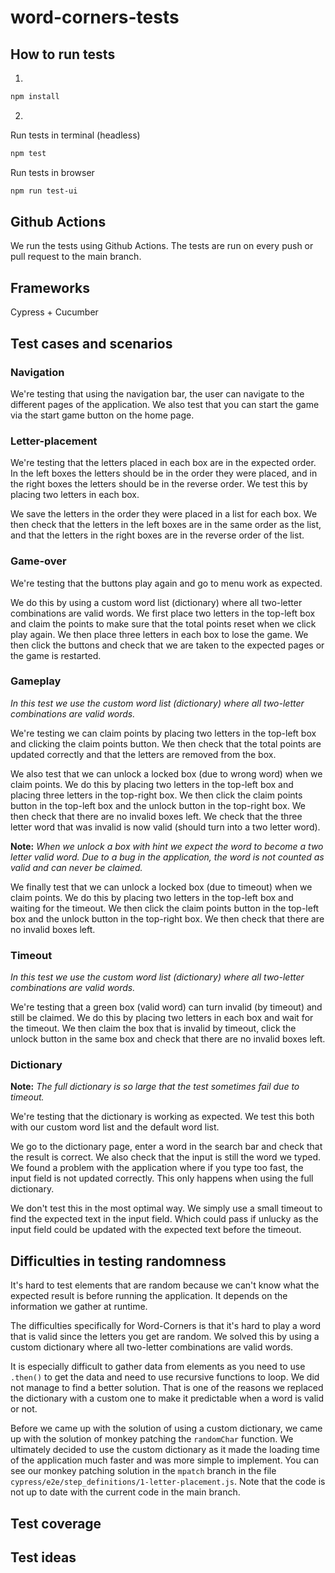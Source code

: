 # word-corners-tests

## How to run tests

1.
```bash
npm install
```

2. 
Run tests in terminal (headless)
```bash
npm test
```

Run tests in browser
```bash
npm run test-ui
```

## Github Actions

We run the tests using Github Actions. The tests are run on every push or pull request to the main branch.

## Frameworks

Cypress + Cucumber

## Test cases and scenarios

### Navigation

We're testing that using the navigation bar, the user can navigate to the different pages of the application. We also test that you can start the game via the start game button on the home page. 

### Letter-placement

We're testing that the letters placed in each box are in the expected order. In the left boxes the letters should be in the order they were placed, and in the right boxes the letters should be in the reverse order. We test this by placing two letters in each box. 

We save the letters in the order they were placed in a list for each box. We then check that the letters in the left boxes are in the same order as the list, and that the letters in the right boxes are in the reverse order of the list.

### Game-over

We're testing that the buttons play again and go to menu work as expected. 

We do this by using a custom word list (dictionary) where all two-letter combinations are valid words. We first place two letters in the top-left box and claim the points to make sure that the total points reset when we click play again. We then place three letters in each box to lose the game. We then click the buttons and check that we are taken to the expected pages or the game is restarted.

### Gameplay

*In this test we use the custom word list (dictionary) where all two-letter combinations are valid words.*

We're testing we can claim points by placing two letters in the top-left box and clicking the claim points button. We then check that the total points are updated correctly and that the letters are removed from the box. 

We also test that we can unlock a locked box (due to wrong word) when we claim points. We do this by placing two letters in the top-left box and placing three letters in the top-right box. We then click the claim points button in the top-left box and the unlock button in the top-right box. We then check that there are no invalid boxes left. We check that the three letter word that was invalid is now valid (should turn into a two letter word).

**Note:** *When we unlock a box with hint we expect the word to become a two letter valid word. Due to a bug in the application, the word is not counted as valid and can never be claimed.*

We finally test that we can unlock a locked box (due to timeout) when we claim points. We do this by placing two letters in the top-left box and waiting for the timeout. We then click the claim points button in the top-left box and the unlock button in the top-right box. We then check that there are no invalid boxes left.

### Timeout

*In this test we use the custom word list (dictionary) where all two-letter combinations are valid words.*

We're testing that a green box (valid word) can turn invalid (by timeout) and still be claimed. We do this by placing two letters in each box and wait for the timeout. We then claim the box that is invalid by timeout, click the unlock button in the same box and check that there are no invalid boxes left.

### Dictionary

**Note:** *The full dictionary is so large that the test sometimes fail due to timeout.*

We're testing that the dictionary is working as expected. We test this both with our custom word list and the default word list. 

We go to the dictionary page, enter a word in the search bar and check that the result is correct. We also check that the input is still the word we typed. We found a problem with the application where if you type too fast, the input field is not updated correctly. This only happens when using the full dictionary. 

We don't test this in the most optimal way. We simply use a small timeout to find the expected text in the input field. Which could pass if unlucky as the input field could be updated with the expected text before the timeout. 

## Difficulties in testing randomness

It's hard to test elements that are random because we can't know what the expected result is before running the application. It depends on the information we gather at runtime. 

The difficulties specifically for Word-Corners is that it's hard to play a word that is valid since the letters you get are random. We solved this by using a custom dictionary where all two-letter combinations are valid words. 

It is especially difficult to gather data from elements as you need to use `.then()` to get the data and need to use recursive functions to loop. We did not manage to find a better solution. That is one of the reasons we replaced the dictionary with a custom one to make it predictable when a word is valid or not. 

Before we came up with the solution of using a custom dictionary, we came up with the solution of monkey patching the `randomChar` function. We ultimately decided to use the custom dictionary as it made the loading time of the application much faster and was more simple to implement. You can see our monkey patching solution in the `mpatch` branch in the file `cypress/e2e/step_definitions/1-letter-placement.js`. Note that the code is not up to date with the current code in the main branch.

## Test coverage



## Test ideas